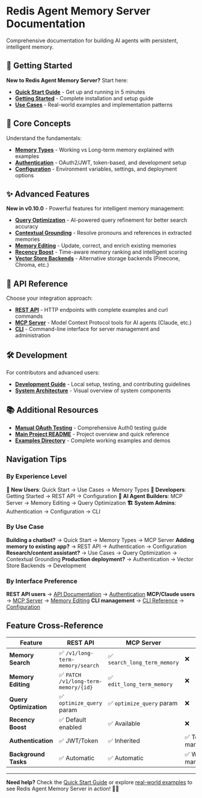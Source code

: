 # Redis Agent Memory Server Documentation

Comprehensive documentation for building AI agents with persistent, intelligent memory.

## 🚀 Getting Started

**New to Redis Agent Memory Server?** Start here:

- **[Quick Start Guide](quick-start.md)** - Get up and running in 5 minutes
- **[Getting Started](getting-started.md)** - Complete installation and setup guide
- **[Use Cases](use-cases.md)** - Real-world examples and implementation patterns

## 🧠 Core Concepts

Understand the fundamentals:

- **[Memory Types](memory-types.md)** - Working vs Long-term memory explained with examples
- **[Authentication](authentication.md)** - OAuth2/JWT, token-based, and development setup
- **[Configuration](configuration.md)** - Environment variables, settings, and deployment options

## ✨ Advanced Features

**New in v0.10.0** - Powerful features for intelligent memory management:

- **[Query Optimization](query-optimization.md)** - AI-powered query refinement for better search accuracy
- **[Contextual Grounding](contextual-grounding.md)** - Resolve pronouns and references in extracted memories
- **[Memory Editing](memory-editing.md)** - Update, correct, and enrich existing memories
- **[Recency Boost](recency-boost.md)** - Time-aware memory ranking and intelligent scoring
- **[Vector Store Backends](vector-store-backends.md)** - Alternative storage backends (Pinecone, Chroma, etc.)

## 🔌 API Reference

Choose your integration approach:

- **[REST API](api.md)** - HTTP endpoints with complete examples and curl commands
- **[MCP Server](mcp.md)** - Model Context Protocol tools for AI agents (Claude, etc.)
- **[CLI](cli.md)** - Command-line interface for server management and administration

## 🛠️ Development

For contributors and advanced users:

- **[Development Guide](development.md)** - Local setup, testing, and contributing guidelines
- **[System Architecture](../diagram.png)** - Visual overview of system components

## 📚 Additional Resources

- **[Manual OAuth Testing](../manual_oauth_qa/README.md)** - Comprehensive Auth0 testing guide
- **[Main Project README](../README.md)** - Project overview and quick reference
- **[Examples Directory](../examples/)** - Complete working examples and demos

## Navigation Tips

### By Experience Level

**👋 New Users**: Quick Start → Use Cases → Memory Types
**🔧 Developers**: Getting Started → REST API → Configuration
**🤖 AI Agent Builders**: MCP Server → Memory Editing → Query Optimization
**🏗️ System Admins**: Authentication → Configuration → CLI

### By Use Case

**Building a chatbot?** → Quick Start → Memory Types → MCP Server
**Adding memory to existing app?** → REST API → Authentication → Configuration
**Research/content assistant?** → Use Cases → Query Optimization → Contextual Grounding
**Production deployment?** → Authentication → Vector Store Backends → Development

### By Interface Preference

**REST API users** → [API Documentation](api.md) → [Authentication](authentication.md)
**MCP/Claude users** → [MCP Server](mcp.md) → [Memory Editing](memory-editing.md)
**CLI management** → [CLI Reference](cli.md) → [Configuration](configuration.md)

## Feature Cross-Reference

| Feature | REST API | MCP Server | CLI | Documentation |
|---------|----------|------------|-----|---------------|
| **Memory Search** | ✅ `/v1/long-term-memory/search` | ✅ `search_long_term_memory` | ❌ | [REST API](api.md), [MCP](mcp.md) |
| **Memory Editing** | ✅ `PATCH /v1/long-term-memory/{id}` | ✅ `edit_long_term_memory` | ❌ | [Memory Editing](memory-editing.md) |
| **Query Optimization** | ✅ `optimize_query` param | ✅ `optimize_query` param | ❌ | [Query Optimization](query-optimization.md) |
| **Recency Boost** | ✅ Default enabled | ✅ Available | ❌ | [Recency Boost](recency-boost.md) |
| **Authentication** | ✅ JWT/Token | ✅ Inherited | ✅ Token management | [Authentication](authentication.md) |
| **Background Tasks** | ✅ Automatic | ✅ Automatic | ✅ Worker management | [Configuration](configuration.md) |

---

**Need help?** Check the [Quick Start Guide](quick-start.md) or explore [real-world examples](use-cases.md) to see Redis Agent Memory Server in action! 🧠✨
